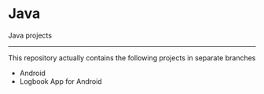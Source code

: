 # Java
Java projects
<hr>

<p>This repository actually contains the following projects in separate branches</p>

<ul>
  <li>Android</li>
  <li>Logbook App for Android</li>
</ul>
